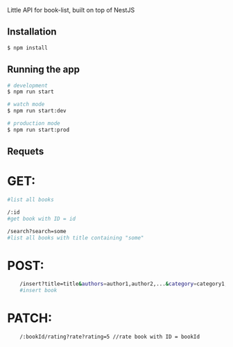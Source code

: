 Little API for book-list, built on top of NestJS

## Installation

```bash
$ npm install
```

## Running the app

```bash
# development
$ npm run start

# watch mode
$ npm run start:dev

# production mode
$ npm run start:prod
```

## Requets

   # GET:

```bash
#list all books

/:id 
#get book with ID = id

/search?search=some 
#list all books with title containing "some"
```

   # POST:

```bash
    /insert?title=title&authors=author1,author2,...&category=category1,category2
    #insert book
```

   # PATCH:

```bash
    /:bookId/rating?rate?rating=5 //rate book with ID = bookId
```
